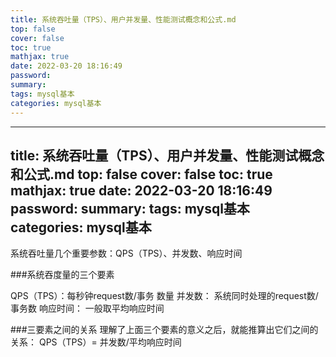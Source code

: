 ```yaml
---
title: 系统吞吐量（TPS）、用户并发量、性能测试概念和公式.md
top: false
cover: false
toc: true
mathjax: true
date: 2022-03-20 18:16:49
password:
summary:
tags: mysql基本
categories: mysql基本
---
```

---
title: 系统吞吐量（TPS）、用户并发量、性能测试概念和公式.md
top: false
cover: false
toc: true
mathjax: true
date: 2022-03-20 18:16:49
password:
summary:
tags: mysql基本
categories: mysql基本
---
系统吞吐量几个重要参数：QPS（TPS）、并发数、响应时间



###系统吞度量的三个要素


QPS（TPS）：每秒钟request数/事务 数量
并发数： 系统同时处理的request数/事务数
响应时间：  一般取平均响应时间

###三要素之间的关系
理解了上面三个要素的意义之后，就能推算出它们之间的关系：
QPS（TPS）= 并发数/平均响应时间

